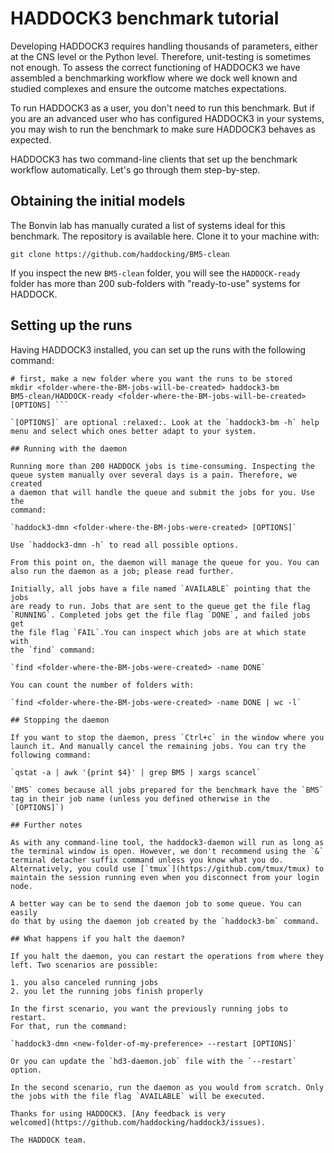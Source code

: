 # HADDOCK3 benchmark tutorial

Developing HADDOCK3 requires handling thousands of parameters, either at
the CNS level or the Python level. Therefore, unit-testing is sometimes
not enough. To assess the correct functioning of HADDOCK3 we have
assembled a benchmarking workflow where we dock well known and studied
complexes and ensure the outcome matches expectations.

To run HADDOCK3 as a user, you don't need to run this benchmark. But if
you are an advanced user who has configured HADDOCK3 in your systems,
you may wish to run the benchmark to make sure HADDOCK3 behaves as
expected.

HADDOCK3 has two command-line clients that set up the benchmark workflow
automatically. Let's go through them step-by-step.

## Obtaining the initial models

The Bonvin lab has manually curated a list of systems ideal for this
benchmark. The repository is available here. Clone it to your machine
with:

`git clone https://github.com/haddocking/BM5-clean`

If you inspect the new `BM5-clean` folder, you will see the
`HADDOCK-ready` folder has more than 200 sub-folders with "ready-to-use"
systems for HADDOCK.

## Setting up the runs

Having HADDOCK3 installed, you can set up the runs with the following
command:

```
# first, make a new folder where you want the runs to be stored
mkdir <folder-where-the-BM-jobs-will-be-created> haddock3-bm
BM5-clean/HADDOCK-ready <folder-where-the-BM-jobs-will-be-created>
[OPTIONS] ```

`[OPTIONS]` are optional :relaxed:. Look at the `haddock3-bm -h` help
menu and select which ones better adapt to your system.

## Running with the daemon

Running more than 200 HADDOCK jobs is time-consuming. Inspecting the
queue system manually over several days is a pain. Therefore, we created
a daemon that will handle the queue and submit the jobs for you. Use the
command:

`haddock3-dmn <folder-where-the-BM-jobs-were-created> [OPTIONS]`

Use `haddock3-dmn -h` to read all possible options.

From this point on, the daemon will manage the queue for you. You can
also run the daemon as a job; please read further.

Initially, all jobs have a file named `AVAILABLE` pointing that the jobs
are ready to run. Jobs that are sent to the queue get the file flag
`RUNNING`. Completed jobs get the file flag `DONE`, and failed jobs get
the file flag `FAIL`.You can inspect which jobs are at which state with
the `find` command:

`find <folder-where-the-BM-jobs-were-created> -name DONE`

You can count the number of folders with:

`find <folder-where-the-BM-jobs-were-created> -name DONE | wc -l`

## Stopping the daemon

If you want to stop the daemon, press `Ctrl+c` in the window where you
launch it. And manually cancel the remaining jobs. You can try the
following command:

`qstat -a | awk '{print $4}' | grep BM5 | xargs scancel`

`BM5` comes because all jobs prepared for the benchmark have the `BM5`
tag in their job name (unless you defined otherwise in the `[OPTIONS]`)

## Further notes

As with any command-line tool, the haddock3-daemon will run as long as
the terminal window is open. However, we don't recommend using the `&`
terminal detacher suffix command unless you know what you do.
Alternatively, you could use [`tmux`](https://github.com/tmux/tmux) to
maintain the session running even when you disconnect from your login
node.

A better way can be to send the daemon job to some queue. You can easily
do that by using the daemon job created by the `haddock3-bm` command.

## What happens if you halt the daemon?

If you halt the daemon, you can restart the operations from where they
left. Two scenarios are possible:

1. you also canceled running jobs
2. you let the running jobs finish properly

In the first scenario, you want the previously running jobs to restart.
For that, run the command:

`haddock3-dmn <new-folder-of-my-preference> --restart [OPTIONS]`

Or you can update the `hd3-daemon.job` file with the `--restart` option.

In the second scenario, run the daemon as you would from scratch. Only
the jobs with the file flag `AVAILABLE` will be executed.

Thanks for using HADDOCK3. [Any feedback is very
welcomed](https://github.com/haddocking/haddock3/issues).

The HADDOCK team.
